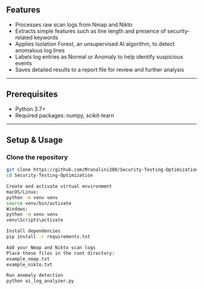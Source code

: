 ## Features

- Processes raw scan logs from Nmap and Nikto  
- Extracts simple features such as line length and presence of security-related keywords  
- Applies Isolation Forest, an unsupervised AI algorithm, to detect anomalous log lines  
- Labels log entries as Normal or Anomaly to help identify suspicious events  
- Saves detailed results to a report file for review and further analysis  

---

## Prerequisites

- Python 3.7+  
- Required packages: numpy, scikit-learn  

---

## Setup & Usage

### Clone the repository

```bash
git clone https://github.com/Mrunalini388/Security-Testing-Optimization.git
cd Security-Testing-Optimization

Create and activate virtual environment
macOS/Linux:
python -m venv venv
source venv/bin/activate
Windows:
python -m venv venv
venv\Scripts\activate

Install dependencies
pip install -r requirements.txt

Add your Nmap and Nikto scan logs
Place these files in the root directory:
example_nmap.txt
example_nikto.txt

Run anomaly detection
python ai_log_analyzer.py




